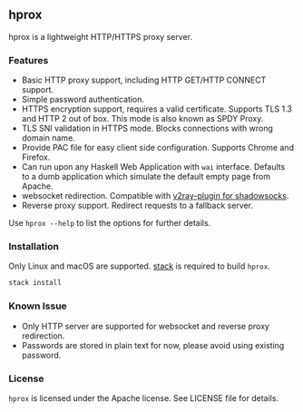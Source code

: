 ## hprox

hprox is a lightweight HTTP/HTTPS proxy server.

### Features

* Basic HTTP proxy support, including HTTP GET/HTTP CONNECT support.
* Simple password authentication.
* HTTPS encryption support, requires a valid certificate. Supports TLS 1.3 and
  HTTP 2 out of box. This mode is also known as SPDY Proxy.
* TLS SNI validation in HTTPS mode. Blocks connections with wrong domain name.
* Provide PAC file for easy client side configuration. Supports Chrome and Firefox.
* Can run upon any Haskell Web Application with `wai` interface. Defaults to
  a dumb application which simulate the default empty page from Apache.
* websocket redirection. Compatible with [v2ray-plugin for shadowsocks](https://github.com/shadowsocks/v2ray-plugin).
* Reverse proxy support. Redirect requests to a fallback server.

Use `hprox --help` to list the options for further details.

### Installation

Only Linux and macOS are supported. [stack](https://docs.haskellstack.org/en/stable/README/#how-to-install) is required to build `hprox`.

```sh
stack install
```

### Known Issue

* Only HTTP server are supported for websocket and reverse proxy redirection.
* Passwords are stored in plain text for now, please avoid using existing password.

### License

`hprox` is licensed under the Apache license. See LICENSE file for details.
